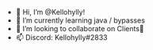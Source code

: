 - 👋 Hi, I’m @Kellohylly!
- 🌱 I’m currently learning java / bypasses
- 💞️ I’m looking to collaborate on Clients💞️
- 📫 Discord: Kellohylly#2833

<!---
Kellohylly/Kellohylly is a ✨ special ✨ repository because its `README.md` (this file) appears on your GitHub profile.
You can click the Preview link to take a look at your changes.
--->
